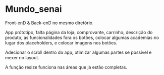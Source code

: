 # Mundo_senai
Front-enD & Back-enD no mesmo diretório.

App prótotipo, falta página da loja, comprovante, carrinho, descrição do produto, as funcionalidades fora os botões, colocar algumas academias no lugar dos placeholders, e colocar imagens nos botões.

Adecionar o scroll dentro do app, otimizar algumas partes se possível e mexer no layout.

A função resize funciona nas áreas que já estão completas.
